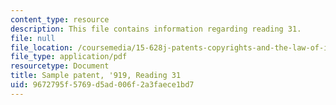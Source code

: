 ```yaml
---
content_type: resource
description: This file contains information regarding reading 31.
file: null
file_location: /coursemedia/15-628j-patents-copyrights-and-the-law-of-intellectual-property-spring-2013/9672795f5769d5ad006f2a3faece1bd7_MIT15_628JS13_read31.pdf
file_type: application/pdf
resourcetype: Document
title: Sample patent, '919, Reading 31
uid: 9672795f-5769-d5ad-006f-2a3faece1bd7
---
```

